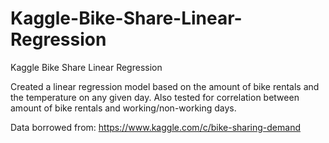 # Kaggle-Bike-Share-Linear-Regression
Kaggle Bike Share Linear Regression

Created a linear regression model based on the amount of bike rentals and the temperature on any given day. 
Also tested for correlation between amount of bike rentals and working/non-working days. 

Data borrowed from: https://www.kaggle.com/c/bike-sharing-demand  
